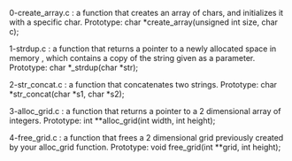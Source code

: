 0-create_array.c :  a function that creates an array of chars,
 and initializes it with a specific char.
Prototype: char *create_array(unsigned int size, char c);

1-strdup.c : a function that returns a pointer to a newly allocated space in memory
, which contains a copy of the string given as a parameter.
Prototype: char *_strdup(char *str);

2-str_concat.c : a function that concatenates two strings.
Prototype: char *str_concat(char *s1, char *s2);

3-alloc_grid.c :  a function that returns a pointer to a 
2 dimensional array of integers.
Prototype: int **alloc_grid(int width, int height);

4-free_grid.c : a function that frees a 2 dimensional grid
 previously created by your alloc_grid function.
Prototype: void free_grid(int **grid, int height);
